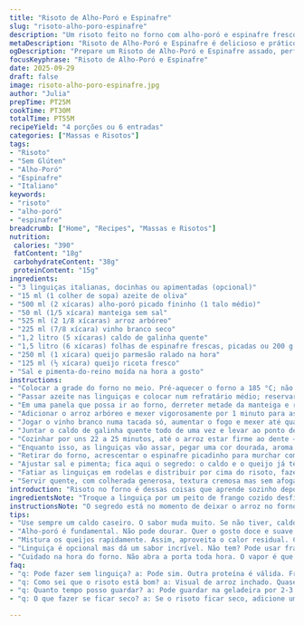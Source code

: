 ```yaml
---
title: "Risoto de Alho-Poró e Espinafre"
slug: "risoto-alho-poro-espinafre"
description: "Um risoto feito no forno com alho-poró e espinafre frescos, arroz arbóreo, vinho branco e queijos, acompanhado de linguiças italianas. Sem glúten, sem ovos e sem nozes."
metaDescription: "Risoto de Alho-Poró e Espinafre é delicioso e prático. Faça esse prato cremoso e saboroso sem glúten. Surpreenda todos!"
ogDescription: "Prepare um Risoto de Alho-Poró e Espinafre assado, perfeito para todos. Combine sabores e texturas em uma receita fácil e saborosa."
focusKeyphrase: "Risoto de Alho-Poró e Espinafre"
date: 2025-09-29
draft: false
image: risoto-alho-poro-espinafre.jpg
author: "Julia"
prepTime: PT25M
cookTime: PT30M
totalTime: PT55M
recipeYield: "4 porções ou 6 entradas"
categories: ["Massas e Risotos"]
tags:
- "Risoto"
- "Sem Glúten"
- "Alho-Poró"
- "Espinafre"
- "Italiano"
keywords:
- "risoto"
- "alho-poró"
- "espinafre"
breadcrumb: ["Home", "Recipes", "Massas e Risotos"]
nutrition: 
 calories: "390"
 fatContent: "18g"
 carbohydrateContent: "38g"
 proteinContent: "15g"
ingredients:
- "3 linguiças italianas, docinhas ou apimentadas (opcional)"
- "15 ml (1 colher de sopa) azeite de oliva"
- "500 ml (2 xícaras) alho-poró picado fininho (1 talo médio)"
- "50 ml (1/5 xícara) manteiga sem sal"
- "525 ml (2 1/8 xícaras) arroz arbóreo"
- "225 ml (7/8 xícara) vinho branco seco"
- "1,2 litro (5 xícaras) caldo de galinha quente"
- "1,5 litro (6 xícaras) folhas de espinafre frescas, picadas ou 200 g de espinafre congelado descongelado e escorrido"
- "250 ml (1 xícara) queijo parmesão ralado na hora"
- "125 ml (½ xícara) queijo ricota fresco"
- "Sal e pimenta-do-reino moída na hora a gosto"
instructions:
- "Colocar a grade do forno no meio. Pré-aquecer o forno a 185 °C; não deixe passar de 190."
- "Passar azeite nas linguiças e colocar num refratário médio; reservar enquanto o risoto começa."
- "Em uma panela que possa ir ao forno, derreter metade da manteiga e refogar o alho-poró até ficar macio e translúcido, sem dourar demais - uns 5 minutos dependendo da panela. Salpicar sal e pimenta para realçar."
- "Adicionar o arroz arbóreo e mexer vigorosamente por 1 minuto para as amidas liberarem, isso ajuda a dar aquela cremosidade ao risoto."
- "Jogar o vinho branco numa tacada só, aumentar o fogo e mexer até quase secar, sentir o aroma do álcool evaporando — isso é crucial, não pule essa etapa."
- "Juntar o caldo de galinha quente todo de uma vez e levar ao ponto de fervura. Tapar a panela e colocar no forno ao lado das linguiças pré-preparadas."
- "Cozinhar por uns 22 a 25 minutos, até o arroz estar firme ao dente — mexer não, deixar o forno fazer o trabalho. Observe o líquido quase totalmente absorvido e o arroz inchado mas consistentemente al dente."
- "Enquanto isso, as linguiças vão assar, pegar uma cor dourada, aroma espalhando pela casa; sinal que estão quase prontas."
- "Retirar do forno, acrescentar o espinafre picadinho para murchar com o calor residual, o parmesão ralado e o restante da manteiga para dar brilho e untuosidade. Misturar com vigor para que fique uniforme."
- "Ajustar sal e pimenta; fica aqui o segredo: o caldo e o queijo já têm sal, então vá com calma, prove umas colheradas antes de salgar demais."
- "Fatiar as linguiças em rodelas e distribuir por cima do risoto, fazer pequenas porções do ricota fresco para finalizar, contrastando o salgado do prato com a suavidade levemente ácida da ricota."
- "Servir quente, com colherada generosa, textura cremosa mas sem afogar a tigela."
introduction: "Risoto no forno é dessas coisas que aprende sozinho depois de umas tentativas frustradas. Da primeira vez, mexer demais virou grude; na segunda, deixei secar demais e ficou duro. Esse método relaxa a mão, deixa o arroz absorver o caldo aos poucos enquanto o forno cozinha as linguiças ao lado, perfumando tudo. O alho-poró dá uma nota doce e terrosa que casa super bem com o frescor do espinafre e o toque salgado do parmesão. A ricota é só pra suavizar e dar uma textura fresca depois do calor. Sem frescura, facilita pra quem não quer ficar mexendo panelas 15 vezes. E se não achar linguiça, pode substituir por frango desfiado ou cogumelos salteados, também funciona bem e torna a receita vegetariana."
ingredientsNote: "Troque a linguiça por um peito de frango cozido desfiado ou cogumelos frescos para versão vegetariana. A manteiga pode ser substituída por azeite extra virgem para uma opção menos calórica, embora a textura fique um pouco diferente. Arroz arbóreo é o ideal, mas se estiver em falta, o carnaroli pode funcionar, mantendo a mesma cremosidade. Use caldo caseiro sempre que possível; em falta, caldo de cubo dissolve bem, mas vale dissolver em água fervente para não comprometer o sabor. O espinafre fresco é preferível, mas o congelado funciona se bem descongelado e espremido para tirar o excesso de água. Ricota fresca pode ser substituída por creme de leite para uma versão mais cremosa."
instructionsNote: "O segredo está no momento de deixar o arroz no forno cobrindo com tampa ou papel alumínio para reter o vapor e cozinhar por igual. Não mexa durante o tempo no forno para evitar que o arroz solte excesso de amido e vire papa. O teste do ponto é visual e textual: arroz inchado, líquido quase absorvido, al dente com leve resistência ao morder. Para o alho-poró, evitar dourar demais, ele deve ficar macio e translúcido para sentir doçura natural, interferindo pouco no sabor final. Ao misturar o espinafre e os queijos, faça rápido para aproveitar o calor residual e manter texturas e sabores bem definidos. Tenha paciência com o tempo de forno, ajuste conforme a potência do seu equipamento, observando sempre líquidos e arroz. E vale a pena dar uma mexida firme no final, isso ativa os queijos e manteiga para aquela textura untuosa inconfundível."
tips:
- "Use sempre um caldo caseiro. O sabor muda muito. Se não tiver, caldo de cubo dá pra quebrar o galho. Mas, esquente até ferver antes de adicionar. Assim, mantém a temperatura."
- "Alho-poró é fundamental. Não pode dourar. Quer o gosto doce e suave. Refogue até ficar macio apenas. Se deixar queimar, amargos entram na receita e mudam o prato."
- "Mistura os queijos rapidamente. Assim, aproveita o calor residual. Contudo, faça com firmeza. É na mistura que a cremosidade aparece. A textura deve ser bem envolvente."
- "Linguiça é opcional mas dá um sabor incrível. Não tem? Pode usar frango desfiado. Ou até mesmo cogumelos para uma versão vegetariana. Substâncias que dão sabor são versáteis."
- "Cuidado na hora do forno. Não abra a porta toda hora. O vapor é que cozinha o arroz. Se você abrir, perde-se o calor. Resultado: arroz grudado e mal cozido."
faq:
- "q: Pode fazer sem linguiça? a: Pode sim. Outra proteína é válida. Frango desfiado. Ou cogumelos. Ambos funcionam bem. Troca bem os sabores."
- "q: Como sei que o risoto está bom? a: Visual de arroz inchado. Quase líquido absorvido. Al dente é a chave. Toque suave na mordida. Não pode ser papa."
- "q: Quanto tempo posso guardar? a: Pode guardar na geladeira por 2-3 dias. Aquece no fogão. Com um pouco de caldo adicionando. Isso ajuda a reviver a textura."
- "q: O que fazer se ficar seco? a: Se o risoto ficar seco, adicione um pouco de água ou caldo. Misture firme para soltar os grãos. Isso pode ajudar a recuperar a textura ideal."

---
```

